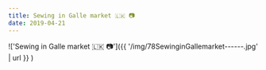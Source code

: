 ```yaml
---
title: Sewing in Galle market 🇱🇰 📷
date: 2019-04-21
---
```


!['Sewing in Galle market 🇱🇰 📷']({{ '/img/78SewinginGallemarket------.jpg' | url }} )